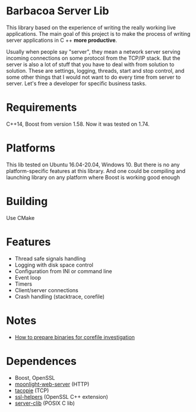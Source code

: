# Barbacoa Server Lib

This library based on the experience of writing the really working live applications. 
The main goal of this project is to make the process of writing server applications in C ++ **more productive**.

Usually when people say "server", they mean a network server serving incoming connections on some protocol from the TCP/IP stack. 
But the server is also a lot of stuff that you have to deal with from solution to solution. 
These are settings, logging, threads, start and stop control, and some other things that I would not want to do every time from server to server. 
Let's free a developer for specific business tasks.

# Requirements

C++14, Boost from version 1.58. 
Now it was tested on 1.74.

# Platforms

This lib tested on Ubuntu 16.04-20.04, Windows 10. But there is no any platform-specific features at this library. And one could be compiling and launching library on any platform where Boost is working good enough

# Building

Use CMake

# Features

* Thread safe signals handling
* Logging with disk space control
* Configuration from INI or command line
* Event loop
* Timers
* Client/server connections
* Crash handling (stacktrace, corefile)

# Notes

* [How to prepare binaries for corefile investigation](docs.md/how_to_prepare_binaries_for_corefile_investigation.md)

# Dependences

* Boost, OpenSSL
* [moonlight-web-server](https://github.com/romualdo-bar/moonlight-web-server.git) (HTTP)
* [tacopie](https://github.com/romualdo-bar/tacopie.git) (TCP)
* [ssl-helpers](https://github.com/romualdo-bar/barbacoa-ssl-helpers.git) (OpenSSL C++ extension)
* [server-clib](https://github.com/romualdo-bar/barbacoa-server-clib.git) (POSIX C lib)




